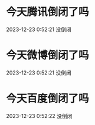 # 今天腾讯倒闭了吗

2023-12-23 0:52:21 没倒闭

# 今天微博倒闭了吗

2023-12-23 0:52:21 没倒闭

# 今天百度倒闭了吗

2023-12-23 0:52:22 没倒闭

